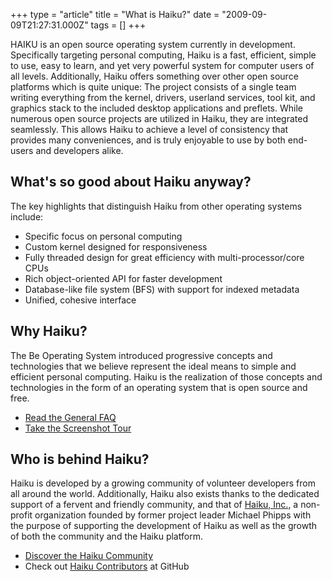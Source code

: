 +++
type = "article"
title = "What is Haiku?"
date = "2009-09-09T21:27:31.000Z"
tags = []
+++

HAIKU is an open source operating system currently in development. Specifically targeting personal computing, Haiku is a fast, efficient, simple to use, easy to learn, and yet very powerful system for computer users of all levels. Additionally, Haiku offers something over other open source platforms which is quite unique: The project consists of a single team writing everything from the kernel, drivers, userland services, tool kit, and graphics stack to the included desktop applications and preflets. While numerous open source projects are utilized in Haiku, they are integrated seamlessly. This allows Haiku to achieve a level of consistency that provides many conveniences, and is truly enjoyable to use by both end-users and developers alike.

## What's so good about Haiku anyway?

The key highlights that distinguish Haiku from other operating systems include:

  * Specific focus on personal computing
  * Custom kernel designed for responsiveness
  * Fully threaded design for great efficiency with multi-processor/core CPUs
  * Rich object-oriented API for faster development
  * Database-like file system (BFS) with support for indexed metadata
  * Unified, cohesive interface

## Why Haiku?

The Be Operating System introduced progressive concepts and technologies that we believe represent the ideal means to simple and efficient personal computing. Haiku is the realization of those concepts and technologies in the form of an operating system that is open source and free.

  * [Read the General FAQ](/about/faq)
  * [Take the Screenshot Tour](/slideshows/haiku-tour)

## Who is behind Haiku?

Haiku is developed by a growing community of volunteer developers from all around the world. Additionally, Haiku also exists thanks to the dedicated support of a fervent and friendly community, and that of [Haiku, Inc.](https://haiku-inc.org), a non-profit organization founded by former project leader Michael Phipps with the purpose of supporting the development of Haiku as well as the growth of both the community and the Haiku platform.

  * [Discover the Haiku Community](/community)
  * Check out [Haiku Contributors](https://github.com/haiku/haiku/graphs/contributors) at GitHub
